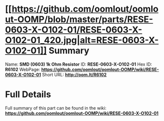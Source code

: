 
[[https://github.com/oomlout/oomlout-OOMP/blob/master/parts/RESE-0603-X-O102-01/RESE-0603-X-O102-01_420.jpg|alt=RESE-0603-X-O102-01]] 
Summary
=================

Name: __SMD (0603) 1k Ohm Resistor__
ID: __RESE-0603-X-O102-01__
Hex ID: __R6102__
WebPage: __https://github.com/oomlout/oomlout-OOMP/wiki/RESE-0603-X-O102-01__
Short URL: __http://oom.lt/R6102__

Full Details
==========================
Full summary of this part can be found in the wiki:   
__https://github.com/oomlout/oomlout-OOMP/wiki/RESE-0603-X-O102-01__   

